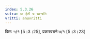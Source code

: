 ```yaml
---
index: 5.3.26
sutra: था हेतौ च च्छन्दसि
vritti: anuvritti
---
```


किमः ५/१ [5।3।25], प्रकारवचने ७/१  [5।3।23]